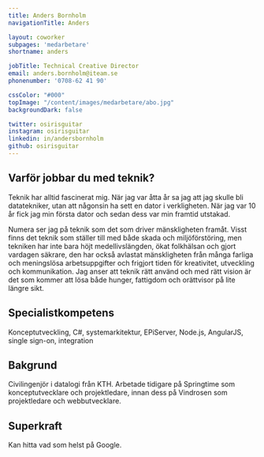 ```yaml
---
title: Anders Bornholm
navigationTitle: Anders

layout: coworker
subpages: 'medarbetare'
shortname: anders

jobTitle: Technical Creative Director
email: anders.bornholm@iteam.se
phonenumber: '0708-62 41 90'

cssColor: "#000"
topImage: "/content/images/medarbetare/abo.jpg"
backgroundDark: false

twitter: osirisguitar
instagram: osirisguitar
linkedin: in/andersbornholm
github: osirisguitar
---
```


## Varför jobbar du med teknik?
Teknik har alltid fascinerat mig. När jag var åtta år sa jag att jag skulle bli datatekniker, utan att någonsin ha sett en dator i verkligheten. När jag var 10 år fick jag min första dator och sedan dess var min framtid utstakad.

Numera ser jag på teknik som det som driver mänskligheten framåt. Visst finns det teknik som ställer till med både skada och miljöförstöring, men tekniken har inte bara höjt medellivslängden, ökat folkhälsan och gjort vardagen säkrare, den har också avlastat mänskligheten från många farliga och meningslösa arbetsuppgifter och frigjort tiden för kreativitet, utveckling och kommunikation. Jag anser att teknik rätt använd och med rätt vision är det som kommer att lösa både hunger, fattigdom och orättvisor på lite längre sikt.

## Specialistkompetens
Konceptutveckling, C#, systemarkitektur, EPiServer, Node.js, AngularJS, single sign-on, integration

## Bakgrund
Civilingenjör i datalogi från KTH. Arbetade tidigare på Springtime som konceptutvecklare och projektledare, innan dess på Vindrosen som projektledare och webbutvecklare.

## Superkraft
Kan hitta vad som helst på Google.
